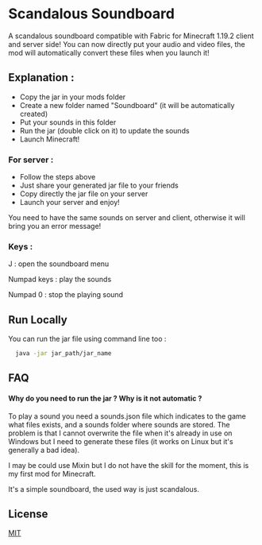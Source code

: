 
# Scandalous Soundboard

A scandalous soundboard compatible with Fabric for Minecraft 1.19.2 client and server side!
You can now directly put your audio and video files, the mod will automatically convert these files when you launch it!

## Explanation :

- Copy the jar in your mods folder
- Create a new folder named "Soundboard" (it will be automatically created)
- Put your sounds in this folder
- Run the jar (double click on it) to update the sounds
- Launch Minecraft!

### For server :

- Follow the steps above
- Just share your generated jar file to your friends
- Copy directly the jar file on your server
- Launch your server and enjoy!

You need to have the same sounds on server and client, otherwise it will bring you an error message!

### Keys : 

J : open the soundboard menu

Numpad keys : play the sounds

Numpad 0 : stop the playing sound

## Run Locally

You can run the jar file using command line too :

```bash
  java -jar jar_path/jar_name
```
## FAQ

#### Why do you need to run the jar ? Why is it not automatic ?

To play a sound you need a sounds.json file which indicates to the game what 
files exists, and a sounds folder where sounds are stored. 
The problem is that I cannot overwrite the file when it's already in use on Windows but I need
to generate these files (it works on Linux but it's generally a bad idea).

I may be could use Mixin but I do not have the skill for the moment, this is 
my first mod for Minecraft.

It's a simple soundboard, the used way is just scandalous.

## License

[MIT](https://choosealicense.com/licenses/mit/)
